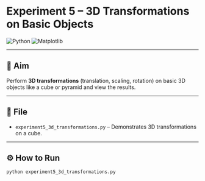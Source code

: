 # Experiment 5 – 3D Transformations on Basic Objects

![Python](https://img.shields.io/badge/Python-3.x-blue)
![Matplotlib](https://img.shields.io/badge/Matplotlib-3D-green)

---

## 🎯 Aim
Perform **3D transformations** (translation, scaling, rotation) on basic 3D objects like a cube or pyramid and view the results.

---

## 📂 File
- `experiment5_3d_transformations.py` – Demonstrates 3D transformations on a cube.

---

## ⚙️ How to Run

```bash
python experiment5_3d_transformations.py
